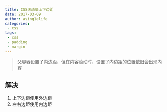```yaml
---
title: CSS滚动条上下边距
date: 2017-03-09
author: asing1elife
categories:
 - css
tags:
 - css
 - padding
 - margin
---
```

> 父容器设置了内边距，但在内容滚动时，设置了内边距的位置依旧会出现内容	  

## 解决
1. 上下边距使用外边距
2. 左右边距使用内边距